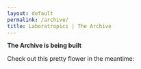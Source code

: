 ```yaml
---
layout: default
permalink: /archive/
title: Laboratropics | The Archive
---
```


**The Archive is being built**

Check out this pretty flower in the meantime:

